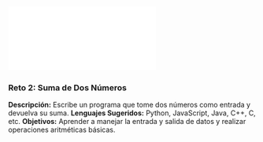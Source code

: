 ![Imagen del reto](img.png)

### Reto 2: Suma de Dos Números
**Descripción:** Escribe un programa que tome dos números como entrada y devuelva su suma.
**Lenguajes Sugeridos:** Python, JavaScript, Java, C++, C, etc.
**Objetivos:** Aprender a manejar la entrada y salida de datos y realizar operaciones aritméticas básicas.